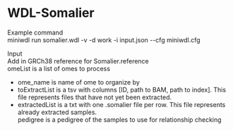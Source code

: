 # WDL-Somalier

Example command  
miniwdl run somalier.wdl -v -d work -i input.json --cfg miniwdl.cfg

Input  
Add in GRCh38 reference for Somalier.reference  
omeList is a list of omes to process  
- ome_name is name of ome to organize by
- toExtractList is a tsv with columns [ID, path to BAM, path to index]. This file represents files that have not yet been extracted.
- extractedList is a txt with one .somalier file per row. This file represents already extracted samples.  
pedigree is a pedigree of the samples to use for relationship checking
